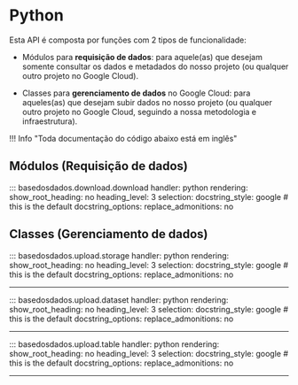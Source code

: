 # Python

Esta API é composta por funções com 2 tipos de funcionalidade:

- Módulos para **requisição de dados**: para aquele(as) que desejam
  somente consultar os dados e metadados do nosso projeto (ou qualquer outro
  projeto no Google Cloud).

- Classes para **gerenciamento de dados** no Google Cloud: para
  aqueles(as) que desejam subir dados no nosso projeto (ou qualquer outro
  projeto no Google Cloud, seguindo a nossa metodologia e infraestrutura).

!!! Info "Toda documentação do código abaixo está em inglês"

## Módulos (Requisição de dados)

::: basedosdados.download.download
    handler: python
    rendering:
            show_root_heading: no
            heading_level: 3
    selection:
      docstring_style: google  # this is the default
      docstring_options:
        replace_admonitions: no

## Classes (Gerenciamento de dados)

::: basedosdados.upload.storage
    handler: python
    rendering:
            show_root_heading: no
            heading_level: 3
    selection:
      docstring_style: google  # this is the default
      docstring_options:
        replace_admonitions: no

---
::: basedosdados.upload.dataset
    handler: python
    rendering:
            show_root_heading: no
            heading_level: 3
    selection:
      docstring_style: google  # this is the default
      docstring_options:
        replace_admonitions: no

---
::: basedosdados.upload.table
    handler: python
    rendering:
            show_root_heading: no
            heading_level: 3
    selection:
      docstring_style: google  # this is the default
      docstring_options:
        replace_admonitions: no

---
